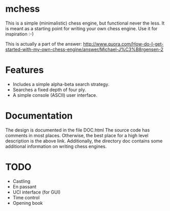 mchess
======

This is a simple (minimalistic) chess engine, but functional never the less.
It is meant as a starting point for writing your own chess engine. Use it for
inspiration :-)

This is actually a part of the answer:
http://www.quora.com/How-do-I-get-started-with-my-own-chess-engine/answer/Michael-J%C3%B8rgensen-2

Features
========

- Includes a simple alpha-beta search strategy.
- Searches a fixed depth of four ply.
- A simple console (ASCII) user interface.

Documentation
=============

The design is documented in the file DOC.html
The source code has comments in most places.  Otherwise, the best place for a high level description is the
above link.
Additionally, the directory doc contains some additional information on writing chess engines.


TODO
====
- Castling
- En passant
- UCI interface (for GUI)
- Time control
- Opening book

